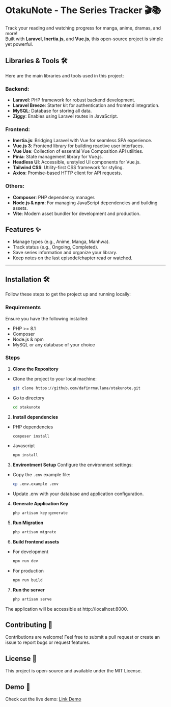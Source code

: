 # OtakuNote - The Series Tracker 🎬📚  

Track your reading and watching progress for manga, anime, dramas, and more!  
Built with **Laravel**, **Inertia.js**, and **Vue.js**, this open-source project is simple yet powerful.

## Libraries & Tools 🛠️  

Here are the main libraries and tools used in this project:

### Backend:
- **Laravel**: PHP framework for robust backend development.
- **Laravel Breeze**: Starter kit for authentication and frontend integration.
- **MySQL**: Database for storing all data.
- **Ziggy**: Enables using Laravel routes in JavaScript.

### Frontend:
- **Inertia.js**: Bridging Laravel with Vue for seamless SPA experience.
- **Vue.js 3**: Frontend library for building reactive user interfaces.
- **Vue Use**: Collection of essential Vue Composition API utilities.
- **Pinia**: State management library for Vue.js.
- **Headless UI**: Accessible, unstyled UI components for Vue.js.
- **Tailwind CSS**: Utility-first CSS framework for styling.
- **Axios**: Promise-based HTTP client for API requests.

### Others:
- **Composer**: PHP dependency manager.
- **Node.js & npm**: For managing JavaScript dependencies and building assets.
- **Vite**: Modern asset bundler for development and production.

## Features ✨  
- Manage types (e.g., Anime, Manga, Manhwa).  
- Track status (e.g., Ongoing, Completed).  
- Save series information and organize your library.  
- Keep notes on the last episode/chapter read or watched.  

---

## Installation 🛠️  

Follow these steps to get the project up and running locally:

### Requirements  
Ensure you have the following installed:  
- PHP >= 8.1  
- Composer  
- Node.js & npm  
- MySQL or any database of your choice

### Steps
1. **Clone the Repository**  
- Clone the project to your local machine:
    ```bash
    git clone https://github.com/dafinrmaulana/otakunote.git
- Go to directory
    ```bash
    cd otakunote

2. **Install dependencies**
- PHP dependencies
    ```bash
    composer install
- Javascript
    ```bash
    npm install
3. **Environtment Setup**
Configure the environment settings:
- Copy the `.env` example file:

    ```bash
    cp .env.example .env
- Update .env with your database and application configuration.
4. **Generate Application Key**
    ```bash
    php artisan key:generate
5. **Run Migration**
    ```bash
    php artisan migrate
6. **Build frontend assets**
- For development
    ```bash
    npm run dev
- For production
    ```bash
    npm run build
7. **Run the server**
    ```bash
    php artisan serve

The application will be accessible at http://localhost:8000.

## Contributing 🤝
Contributions are welcome! Feel free to submit a pull request or create an issue to report bugs or request features.

## License 📜
This project is open-source and available under the MIT License.

## Demo 🚀
Check out the live demo: [Link Demo](https://otakunote.devcores.my.id)

